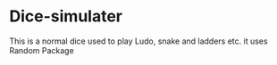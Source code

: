 # Dice-simulater
This is a normal dice used to play Ludo, snake and ladders  etc. it uses Random Package 
